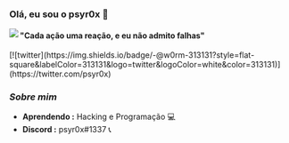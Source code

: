 ### Olá, eu sou o psyr0x 👋

<img align="left" src="https://orhun.dev/img/crow.png">

<h4>"Cada ação uma reação, e eu não admito falhas"</h4>
[![twitter](https://img.shields.io/badge/-@w0rm-313131?style=flat-square&labelColor=313131&logo=twitter&logoColor=white&color=313131)](https://twitter.com/psyr0x)  

### <i>Sobre mim</i>

-  **Aprendendo :** Hacking e Programação 💻	
-  **Discord :** psyr0x#1337 📞
